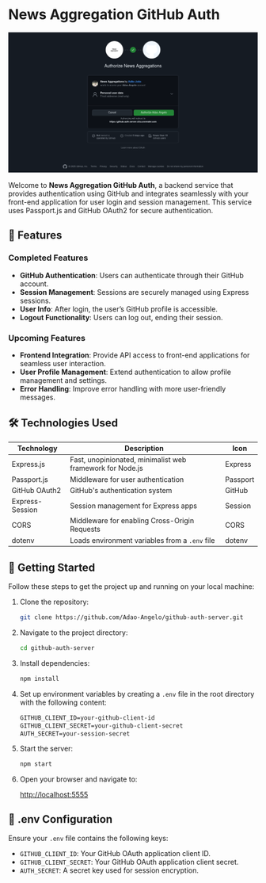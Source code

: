 
# News Aggregation GitHub Auth


<img src="./assets/cover.png">

Welcome to **News Aggregation GitHub Auth**, a backend service that provides authentication using GitHub and integrates seamlessly with your front-end application for user login and session management. This service uses Passport.js and GitHub OAuth2 for secure authentication.




## 🚀 Features

### Completed Features
- **GitHub Authentication**: Users can authenticate through their GitHub account.
- **Session Management**: Sessions are securely managed using Express sessions.
- **User Info**: After login, the user’s GitHub profile is accessible.
- **Logout Functionality**: Users can log out, ending their session.

### Upcoming Features
- **Frontend Integration**: Provide API access to front-end applications for seamless user interaction.
- **User Profile Management**: Extend authentication to allow profile management and settings.
- **Error Handling**: Improve error handling with more user-friendly messages.

## 🛠️ Technologies Used

| Technology         | Description                                              | Icon     |
|--------------------|----------------------------------------------------------|----------|
| Express.js         | Fast, unopinionated, minimalist web framework for Node.js | Express  |
| Passport.js        | Middleware for user authentication                      | Passport |
| GitHub OAuth2      | GitHub's authentication system                          | GitHub   |
| Express-Session    | Session management for Express apps                      | Session  |
| CORS               | Middleware for enabling Cross-Origin Requests            | CORS     |
| dotenv             | Loads environment variables from a `.env` file           | dotenv   |

## 📖 Getting Started

Follow these steps to get the project up and running on your local machine:

1. Clone the repository:

    ```bash
    git clone https://github.com/Adao-Angelo/github-auth-server.git
    ```

2. Navigate to the project directory:

    ```bash
    cd github-auth-server 
    ```

3. Install dependencies:

    ```bash
    npm install
    ```

4. Set up environment variables by creating a `.env` file in the root directory with the following content:

    ```plaintext
    GITHUB_CLIENT_ID=your-github-client-id
    GITHUB_CLIENT_SECRET=your-github-client-secret
    AUTH_SECRET=your-session-secret
    ```

5. Start the server:

    ```bash
    npm start
    ```

6. Open your browser and navigate to:

    [http://localhost:5555](http://localhost:5555)

## 📧 .env Configuration

Ensure your `.env` file contains the following keys:

- `GITHUB_CLIENT_ID`: Your GitHub OAuth application client ID.
- `GITHUB_CLIENT_SECRET`: Your GitHub OAuth application client secret.
- `AUTH_SECRET`: A secret key used for session encryption.


